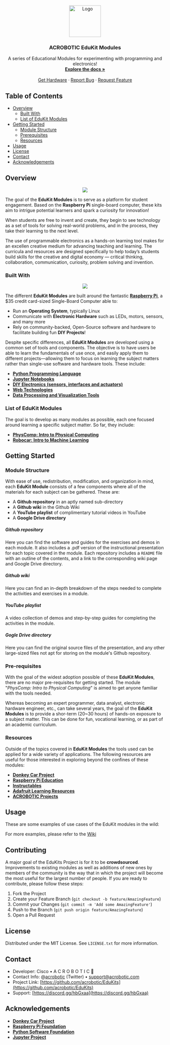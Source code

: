 <!--

*** Resources
*** =========
*** In here, you'll find demo code and resources for making sample projects with the Raspberry Pi. For getting started help and tutorials see the [Wiki](https://github.com/acrobotic/EduKits/wiki/).
-->

<!-- PROJECT LOGO -->
<br />
<p align="center">
  <a href="https://github.com/acrobotic/EduKits">
    <img src="images/ai_logo_white_bkg.png" alt="Logo" width="100" height="100" />
  </a>

  <h3 align="center">ACROBOTIC EduKit Modules</h3>

  <p align="center">
    A series of Educational Modules for experimenting with programming and electronics!
    <br />
    <a href="https://github.com/acrobotic/EduKits/wiki"><strong>Explore the docs »</strong></a>
    <br />
    <br />
    <a href="https://acrobotic.com/EduKits">Get Hardware</a>
    · <a href="https://github.com/acrobotic/EduKits/issues">Report Bug</a>
    · <a href="https://github.com/acrobotic/EduKits/issues">Request Feature</a>
  </p>
</p>

<!-- TABLE OF CONTENTS -->
## Table of Contents

* [Overview](#overview)
  * [Built With](#built-with)
  * [List of EduKit Modules](#list-of-edukit-modules)
* [Getting Started](#getting-started)
  * [Module Structure](#module-structure)
  * [Prerequisites](#prerequisites)
  * [Resources](#resources)
* [Usage](#usage)
* [License](#license)
* [Contact](#contact)
* [Acknowledgements](#acknowledgements)

<!-- ABOUT THE PROJECT -->
## Overview
<p align="center">
  <a href="https://youtube.com/acrobotic/">
    <img src="images/classroom.jpg" />
  </a>
</p>

The goal of the **EduKit Modules** is to serve as a platform for student engagement. Based on the **Raspberry Pi** single-board computer, these kits aim to intrigue potential learners and spark a curiosity for innovation!

When students are free to invent and create, they begin to see technology as a set of tools for solving real-world problems, and in the process, they take their learning to the next level.

The use of programmable electronics as a hands-on learning tool makes for an excellen creative medium for advancing teaching and learning. The curricula and resources are designed specifically to help today’s students build skills for the creative and digital economy — critical thinking, collaboration, communication, curiosity, problem solving and invention.

### Built With
<p align="center">
  <a href="https://youtube.com/acrobotic/">
    <img src="images/robocar.jpg" />
  </a>
</p>

The different **EduKit Modules** are built around the fantastic **[Raspberry Pi](https://raspberrypi.org)**, a $35 credit card-sized Single-Board Computer able to:

* Run an **Operating System**, typically Linux
* Communicate with **Electronic Hardware** such as LEDs, motors, sensors, and many more
* Rely on community-backed, Open-Source software and hardware to facilitate building fun **DIY Projects**!

Despite specific differences, all **EduKit Modules** are developed using a common set of tools and components. The objective is to have users be able to learn the fundamentals of use once, and easily apply them to different projects—allowing them to focus on learning the subject matters rather than single-use software and hardware tools. These include:

* **[Python Programming Language](https://www.python.org/)**
* **[Jupyter Notebooks](https://jupyter.org/)**
* **[DIY Electronics (sensors, interfaces and actuators)](https://acrobotic.com)**
* **[Web Technologies](https://developer.mozilla.org/en-US/docs/Web)**
* **[Data Processing and Visualization Tools](https://www.nihlibrary.nih.gov/services/data/data-services-tools)**

### List of EduKit Modules
The goal is to develop as many modules as possible, each one focused around learning a specific subject matter. So far, they include:

* **[PhysComp: Intro to Physical Computing]()**
* **[Robocar: Intro to Machine Learning]()**

<!-- GETTING STARTED -->
## Getting Started

### Module Structure

With ease of use, redistribution, modification, and organization in mind, each **EduKit Module** consists of a few components where all of the materials for each subject can be gathered. These are:

* A **Github repository** in an aptly named sub-directory
* A **Github wiki** in the Github Wiki
* A **YouTube playlist** of complimentary tutorial videos in YouTube
* A **Google Drive directory**

##### Github repository

Here you can find the software and guides for the exercises and demos in each module. It also includes a .pdf version of the instructional presentation for each topic covered in the module. Each repository includes a `README` file with an outline of the contents, and a link to the corresponding wiki page and Google Drive directory.

##### Github wiki

Here you can find an in-depth breakdown of the steps needed to complete the activities and exercises in a module.


##### YouTube playlist

A video collection of demos and step-by-step guides for completing the activities in the module.

##### Gogle Drive directory

Here you can find the original source files of the presentation, and any other large-sized files not apt for storing on the module's Github repository.


### Pre-requisites

With the goal of the widest adoption possible of these **EduKit Modules**, there are no major pre-requisites for getting started. The module "*PhysComp: Intro to Physical Computing*" is aimed to get anyone familiar with the tools needed.

Whereas becoming an expert programmer, data analyst, electronic hardware engineer, etc., can take several years, the goal of the **EduKit Modules** is to provide a shor-term (20~30 hours) of hands-on exposure to a subject matter. This can be done for fun, vocational learning, or as part of an academic curriculum.

### Resources

Outside of the topics covered in **EduKit Modules** the tools used can be applied for a wide variety of applications. The following resources are useful for those interested in exploring beyond the confines of these modules:

* **[Donkey Car Project](https://www.donkeycar.com/)**
* **[Raspberry Pi Education](https://www.raspberrypi.org/education/)**
* **[Instructables](https://instructables.com/)**
* **[Adafruit Learning Resources](https://learn.aduafruit.com)**
* **[ACROBOTIC Projects](https://www.youtube.com/playlist?list=PLNFq0T6Z3JPtnqTKEkmqCogIqQYHUmYu8)**

<!-- USAGE EXAMPLES -->
## Usage

These are some examples of use cases of the EduKit modules in the wild:

For more examples, please refer to the [Wiki](https://github.com/acrobotic/EduKits/wiki)

<!-- CONTRIBUTING -->
## Contributing

A major goal of the EduKits Project is for it to be **crowdsourced**. Improvements to existing modules as well as additions of new ones by members of the community is the way that in which the project will become the most useful for the largest number of people. If you are ready to contribute, please follow these steps:

1. Fork the Project
2. Create your Feature Branch (`git checkout -b feature/AmazingFeature`)
3. Commit your Changes (`git commit -m 'Add some AmazingFeature'`)
4. Push to the Branch (`git push origin feature/AmazingFeature`)
5. Open a Pull Request

<!-- LICENSE -->
## License

Distributed under the MIT License. See `LICENSE.txt` for more information.

<!-- CONTACT -->
## Contact

* Developer: Cisco • A C R O B O T I C 🦿 
* Contact Info: @[acrobotic](https://twitter.com/acrobotic) (Twitter) • support@acrobotic.com
* Project Link: [https://github.com/acrobotic/EduKits](https://github.com/acrobotic/EduKits)
* Support: [https://discord.gg/hbGxaa](https://discord.gg/hbGxaa)

<!-- ACKNOWLEDGEMENTS -->
## Acknowledgements
* **[Donkey Car Project](https://www.webpagefx.com/tools/emoji-cheat-sheet)**
* **[Raspberry Pi Foundation](https://raspberrypi.org)**
* **[Python Software Foundation](https://www.python.org/psf/)**
* **[Jupyter Project](https://jupyter.org/about)**

<!-- MARKDOWN LINKS & IMAGES -->
<!-- https://www.markdownguide.org/basic-syntax/#reference-style-links -->
[license-shield]: https://img.shields.io/github/license/othneildrew/Best-README-Template.svg?style=flat-square
[license-url]: https://github.com/othneildrew/Best-README-Template/blob/master/LICENSE.txt
[linkedin-shield]: https://img.shields.io/badge/-LinkedIn-black.svg?style=flat-square&logo=linkedin&colorB=555
[linkedin-url]: https://linkedin.com/in/othneildrew
